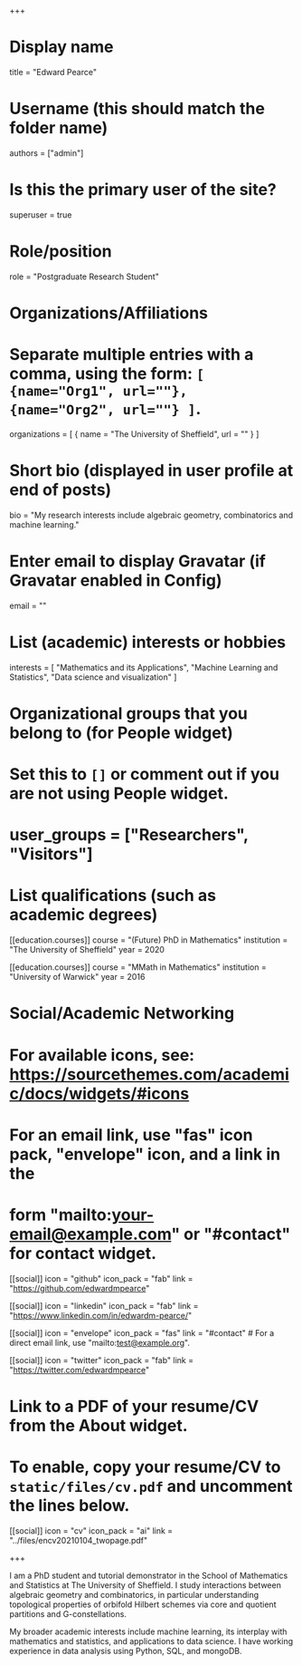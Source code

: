 +++
# Display name
title = "Edward Pearce"

# Username (this should match the folder name)
authors = ["admin"]

# Is this the primary user of the site?
superuser = true

# Role/position
role = "Postgraduate Research Student"

# Organizations/Affiliations
#   Separate multiple entries with a comma, using the form: `[ {name="Org1", url=""}, {name="Org2", url=""} ]`.
organizations = [ { name = "The University of Sheffield", url = "" } ]

# Short bio (displayed in user profile at end of posts)
bio = "My research interests include algebraic geometry, combinatorics and machine learning."

# Enter email to display Gravatar (if Gravatar enabled in Config)
email = ""

# List (academic) interests or hobbies
interests = [
  "Mathematics and its Applications",
  "Machine Learning and Statistics",
  "Data science and visualization"
]

# Organizational groups that you belong to (for People widget)
#   Set this to `[]` or comment out if you are not using People widget.
# user_groups = ["Researchers", "Visitors"]

# List qualifications (such as academic degrees)
[[education.courses]]
  course = "(Future) PhD in Mathematics"
  institution = "The University of Sheffield"
  year = 2020

[[education.courses]]
  course = "MMath in Mathematics"
  institution = "University of Warwick"
  year = 2016

# Social/Academic Networking
# For available icons, see: https://sourcethemes.com/academic/docs/widgets/#icons
#   For an email link, use "fas" icon pack, "envelope" icon, and a link in the
#   form "mailto:your-email@example.com" or "#contact" for contact widget.

[[social]]
  icon = "github"
  icon_pack = "fab"
  link = "https://github.com/edwardmpearce"
  
[[social]]
  icon = "linkedin"
  icon_pack = "fab"
  link = "https://www.linkedin.com/in/edwardm-pearce/"
  
[[social]]
  icon = "envelope"
  icon_pack = "fas"
  link = "#contact"  # For a direct email link, use "mailto:test@example.org".
  
[[social]]
  icon = "twitter"
  icon_pack = "fab"
  link = "https://twitter.com/edwardmpearce"

# Link to a PDF of your resume/CV from the About widget.
# To enable, copy your resume/CV to `static/files/cv.pdf` and uncomment the lines below.
[[social]]
   icon = "cv"
   icon_pack = "ai"
   link = "../files/encv20210104_twopage.pdf"

+++

I am a PhD student and tutorial demonstrator in the School of Mathematics and Statistics at The University of Sheffield. I study interactions between algebraic geometry and combinatorics, in particular understanding topological properties of orbifold Hilbert schemes via core and quotient partitions and G-constellations.

My broader academic interests include machine learning, its interplay with mathematics and statistics, and applications to data science. I have working experience in data analysis using Python, SQL, and mongoDB.
